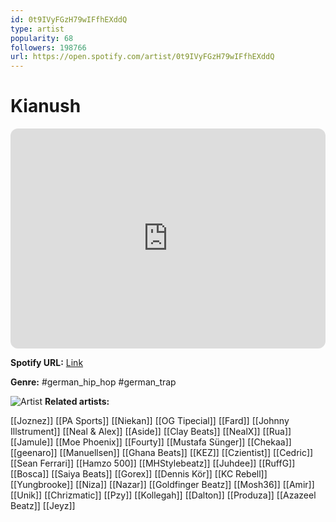 ```yaml
---
id: 0t9IVyFGzH79wIFfhEXddQ
type: artist
popularity: 68
followers: 198766
url: https://open.spotify.com/artist/0t9IVyFGzH79wIFfhEXddQ
---
```

# Kianush

<iframe style="border-radius:12px" src="https://open.spotify.com/embed/artist/0t9IVyFGzH79wIFfhEXddQ" width="100%" height="352" frameBorder="0" allowfullscreen="" allow="autoplay; clipboard-write; encrypted-media; fullscreen; picture-in-picture" loading="lazy"></iframe>

**Spotify URL:** [Link](https://open.spotify.com/artist/0t9IVyFGzH79wIFfhEXddQ)

**Genre:**  #german_hip_hop #german_trap

![Artist](https://i.scdn.co/image/ab6761610000e5ebcf0c70230f7b76cd1568a0ad)
**Related artists:**

[[Joznez]]
[[PA Sports]]
[[Niekan]]
[[OG Tipecial]]
[[Fard]]
[[Johnny Illstrument]]
[[Neal & Alex]]
[[Aside]]
[[Clay Beats]]
[[NealX]]
[[Rua]]
[[Jamule]]
[[Moe Phoenix]]
[[Fourty]]
[[Mustafa Sünger]]
[[Chekaa]]
[[geenaro]]
[[Manuellsen]]
[[Ghana Beats]]
[[KEZ]]
[[Czientist]]
[[Cedric]]
[[Sean Ferrari]]
[[Hamzo 500]]
[[MHStylebeatz]]
[[Juhdee]]
[[RuffG]]
[[Bosca]]
[[Saiya Beats]]
[[Gorex]]
[[Dennis Kör]]
[[KC Rebell]]
[[Yungbrooke]]
[[Niza]]
[[Nazar]]
[[Goldfinger Beatz]]
[[Mosh36]]
[[Amir]]
[[Unik]]
[[Chrizmatic]]
[[Pzy]]
[[Kollegah]]
[[Dalton]]
[[Produza]]
[[Azazeel Beatz]]
[[Jeyz]]
